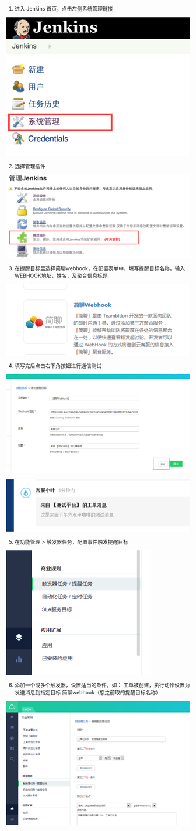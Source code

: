1. 进入 Jenkins 首页，点击左侧系统管理链接

  ![](/images/inte-guide/jenkins-1.png)

2. 选择管理插件

  ![](/images/inte-guide/jenkins-2.png)

3. 在提醒目标里选择简聊webhook，在配置表单中，填写提醒目标名称，输入WEBHOOK地址，姓名，及聚合信息标题

  ![](/images/inte-guide/kf5-3.png)

4. 填写完后点击右下角按钮进行通信测试

  ![](/images/inte-guide/kf5-4.png)

  ![](/images/inte-guide/kf5-5.png)

5. 在功能管理 > 触发器任务，配置事件触发提醒目标

  ![](/images/inte-guide/kf5-6.png)

6. 添加一个或多个触发器，设置适当的条件，如： 工单被创建，执行动作设置为 发送消息到指定目标 简聊webhook（您之前取的提醒目标名称）

  ![](/images/inte-guide/kf5-7.png)
